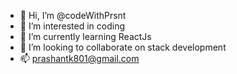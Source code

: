 - 👋 Hi, I’m @codeWithPrsnt
- 👀 I’m interested in coding
- 🌱 I’m currently learning ReactJs
- 💞️ I’m looking to collaborate on stack development
- 📫 prashantk801@gmail.com

<!---
codeWithPrsnt/codeWithPrsnt is a ✨ special ✨ repository because its `README.md` (this file) appears on your GitHub profile.
You can click the Preview link to take a look at your changes.
--->
